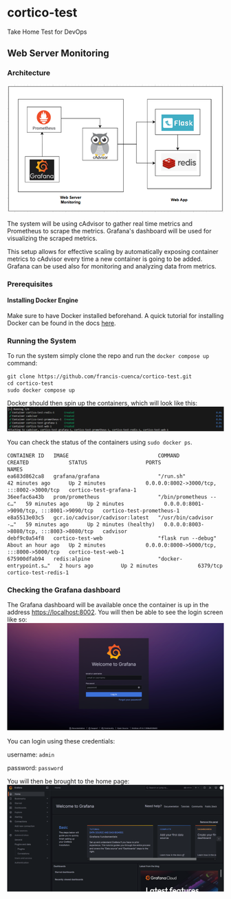 # cortico-test
Take Home Test for DevOps

## Web Server Monitoring

### Architecture
![alt text](resources/architecture.png)

The system will be using cAdvisor to gather real time metrics and Prometheus to scrape the metrics. Grafana's dashboard will be used for visualizing the scraped metrics.

This setup allows for effective scaling by automatically exposing container metrics to cAdvisor every time a new container is going to be added. Grafana can be used also for monitoring and analyzing data from metrics.

### Prerequisites 

#### Installing Docker Engine
Make sure to have Docker installed beforehand. A quick tutorial for installing Docker can be found in the docs [here](https://docs.docker.com/engine/install/).

### Running the System
To run the system simply clone the repo and run the `docker compose up` command:
```
git clone https://github.com/francis-cuenca/cortico-test.git
cd cortico-test
sudo docker compose up
```
Docker should then spin up the containers, which will look like this:
![alt text](resources/building-containers.png)

You can check the status of the containers using `sudo docker ps`.
```
CONTAINER ID   IMAGE                             COMMAND                  CREATED             STATUS                   PORTS                                       NAMES
ea683d862ca8   grafana/grafana                   "/run.sh"                42 minutes ago      Up 2 minutes             0.0.0.0:8002->3000/tcp, :::8002->3000/tcp   cortico-test-grafana-1
36eefac6a43b   prom/prometheus                   "/bin/prometheus --c…"   59 minutes ago      Up 2 minutes             0.0.0.0:8001->9090/tcp, :::8001->9090/tcp   cortico-test-prometheus-1
e8a5513e03c5   gcr.io/cadvisor/cadvisor:latest   "/usr/bin/cadvisor -…"   59 minutes ago      Up 2 minutes (healthy)   0.0.0.0:8003->8080/tcp, :::8003->8080/tcp   cadvisor
debf9c0a54f8   cortico-test-web                  "flask run --debug"      About an hour ago   Up 2 minutes             0.0.0.0:8000->5000/tcp, :::8000->5000/tcp   cortico-test-web-1
675900dfab94   redis:alpine                      "docker-entrypoint.s…"   2 hours ago         Up 2 minutes             6379/tcp                                    cortico-test-redis-1
```
### Checking the Grafana dashboard

The Grafana dashboard will be available once the container is up in the address [https://localhost:8002](https://localhost:8002). You will then be able to see the login screen like so:
![alt text](resources/grafana-login.png)

You can login using these credentials:

username: `admin`

password: `password`

You will then be brought to the home page:
![alt text](resources/grafana-landing.png)
